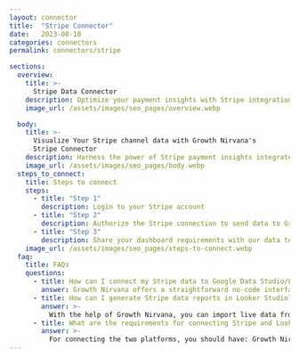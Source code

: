 ```yaml
---
layout: connector
title:  "Stripe Connector"
date:   2023-08-10
categories: connectors
permalink: connectors/stripe

sections:
  overview:
    title: >-
      Stripe Data Connector
    description: Optimize your payment insights with Stripe integration. Seamlessly merge payment data from Stripe with Looker Studio's analytical capabilities, unlocking insights that drive payment strategies, transaction analysis, and operational excellence.
    image_url: /assets/images/seo_pages/overview.webp

  body:
    title: >-
      Visualize Your Stripe channel data with Growth Nirvana's
      Stripe Connector
    description: Harness the power of Stripe payment insights integrated into Looker Studio for strategic payment decisions.
    image_url: /assets/images/seo_pages/body.webp
  steps_to_connect:
    title: Steps to connect
    steps:
      - title: "Step 1"
        description: Login to your Stripe account
      - title: "Step 2"
        description: Authorize the Stripe connection to send data to Growth Nirvana
      - title: "Step 3"
        description: Share your dashboard requirements with our data team. We will build the report for you.
    image_url: /assets/images/seo_pages/steps-to-connect.webp
  faq:
    title: FAQs
    questions:
      - title: How can I connect my Stripe data to Google Data Studio/Looker Studio?
        answer: Growth Nirvana offers a straightforward no-code interface to connect to Stripe data sources.
      - title: How can I generate Stripe data reports in Looker Studio?
        answer: >-
          With the help of Growth Nirvana, you can import live data from Stripe into Looker Studio. These data can be viewed in charts, tables, and dashboards to generate branded reports that can be shared instantly.
      - title: What are the requirements for connecting Stripe and Looker Studio?
        answer: >-
          For connecting the two platforms, you should have: Growth Nirvana Account and Stripe Ads Account
---
```

